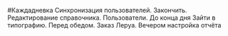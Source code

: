 #Каждадневка
Синхронизация пользователей. Закончить. 
Редактирование справочника. Пользователи. До конца дня
Зайти в типографию. Перед обедом.
Заказ Леруа. 
Вечером настройка отчёта